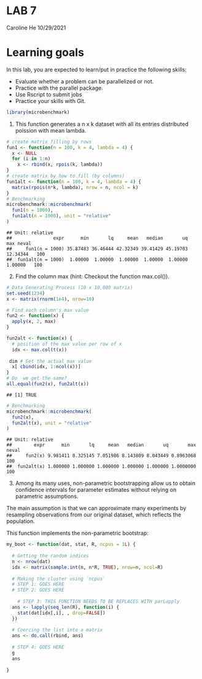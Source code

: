 LAB 7
================
Caroline He
10/29/2021

# Learning goals

In this lab, you are expected to learn/put in practice the following
skills:

-   Evaluate whether a problem can be parallelized or not.
-   Practice with the parallel package.
-   Use Rscript to submit jobs
-   Practice your skills with Git.

``` r
library(microbenchmark)
```

1.  This function generates a n x k dataset with all its entries
    distributed poission with mean lambda.

``` r
# create matrix filling by rows
fun1 <- function(n = 100, k = 4, lambda = 4) {
  x <- NULL
  for (i in 1:n)
    x <- rbind(x, rpois(k, lambda))
}
# create matrix by how to fill (by columns)
fun1alt <- function(n = 100, k = 4, lambda = 4) {
  matrix(rpois(n*k, lambda), nrow = n, ncol = k)
}
# Benchmarking
microbenchmark::microbenchmark(
  fun1(n = 1000),
  fun1alt(n = 1000), unit = "relative"
)
```

    ## Unit: relative
    ##               expr      min       lq     mean   median       uq      max neval
    ##     fun1(n = 1000) 35.87483 36.46444 42.32349 39.41429 45.19703 12.34344   100
    ##  fun1alt(n = 1000)  1.00000  1.00000  1.00000  1.00000  1.00000  1.00000   100

2.  Find the column max (hint: Checkout the function max.col()).

``` r
# Data Generating Process (10 x 10,000 matrix)
set.seed(1234)
x <- matrix(rnorm(1e4), nrow=10)

# Find each column's max value
fun2 <- function(x) {
  apply(x, 2, max)
}

fun2alt <- function(x) {
  # position of the max value per row of x
  idx <- max.col(t(x))
  
 dim # Get the actual max value
  x[ cbind(idx, 1:ncol(x))]
}
# Do  we get the same?
all.equal(fun2(x), fun2alt(x))
```

    ## [1] TRUE

``` r
# Benchmarking
microbenchmark::microbenchmark(
  fun2(x),
  fun2alt(x), unit = "relative"
)
```

    ## Unit: relative
    ##        expr      min       lq     mean   median       uq       max neval
    ##     fun2(x) 9.981411 8.325145 7.051986 8.143809 8.043449 0.8963068   100
    ##  fun2alt(x) 1.000000 1.000000 1.000000 1.000000 1.000000 1.0000000   100

3.  Among its many uses, non-parametric bootstrapping allow us to obtain
    confidence intervals for parameter estimates without relying on
    parametric assumptions.

The main assumption is that we can approximate many experiments by
resampling observations from our original dataset, which reflects the
population.

This function implements the non-parametric bootstrap:

``` r
my_boot <- function(dat, stat, R, ncpus = 1L) {
  
  # Getting the random indices
  n <- nrow(dat)
  idx <- matrix(sample.int(n, n*R, TRUE), nrow=n, ncol=R)
 
  # Making the cluster using `ncpus`
  # STEP 1: GOES HERE
  # STEP 2: GOES HERE
  
    # STEP 3: THIS FUNCTION NEEDS TO BE REPLACES WITH parLapply
  ans <- lapply(seq_len(R), function(i) {
    stat(dat[idx[,i], , drop=FALSE])
  })
  
  # Coercing the list into a matrix
  ans <- do.call(rbind, ans)
  
  # STEP 4: GOES HERE
  g
  ans
  
}
```
